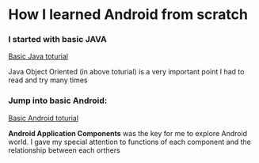 # How I learned Android from scratch 

### I started with basic JAVA

[Basic Java toturial](http://www.tutorialspoint.com/java/index.htm)

Java Object Oriented (in above toturial) is a very important point I had to read and try many times

### 

### Jump into basic Android:

[Basic Android toturial](http://www.tutorialspoint.com/android)

**Android Application Components** was the key for me to explore Android world. I gave my special attention to functions of each component and the relationship between each orthers